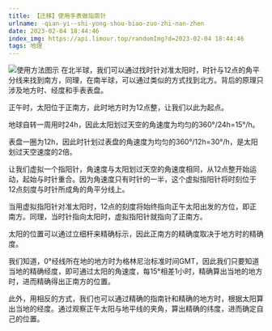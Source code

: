 ```yaml
---
title: 【迁移】使用手表做指南针
urlname: -qian-yi--shi-yong-shou-biao-zuo-zhi-nan-zhen
date: 2023-02-04 18:44:46
index_img: https://api.limour.top/randomImg?d=2023-02-04 18:44:46
tags: 地理
---
```

![使用方法图示](https://img.limour.top/2023/08/30/64ef1e03332d4.webp)
在北半球，我们可以通过找时针对准太阳时，时针与12点的角平分线来找到南方，同理，在南半球，可以通过类似的方式找到北方。背后的原理只涉及地方时、经度和手表表盘。

正午时，太阳位于正南方，此时地方时为12点整，让我们以此为起点。

地球自转一周用时24h，因此太阳划过天空的角速度为均匀的360°/24h=15°/h。

表盘一圈为12h，因此时针划过表盘的角速度为均匀的360°/12h=30°/h，是太阳划过天空速度的2倍。

让我们虚拟一个指阳针，角速度与太阳划过天空的角速度相同，从12点整开始运动，起始与时针重合。因为角速度只有时针的一半，这个虚拟指阳针将时刻位于12点刻度与时针所成角的角平分线上。

当用虚拟指阳针对准太阳时，12点的刻度将始终指向正午太阳出发的方位，即正南方。同理，当时针指向太阳时，虚拟指阳针就指向了正南方。

太阳的位置可以通过立细杆来精确标示，因此正南方的精确度取决于地方时的精确度。

我们知道，0°经线所在地的地方时为格林尼治标准时间GMT，因此我们只要知道当地的精确经度，即可通过太阳的角速度，每15°相差1小时，精确算出当地的地方时，进而精确得出正南方的位置。

此外，用相反的方式，我们也可以通过精确的指南针和精确的地方时，根据太阳算出当地的经度。通过观察正午太阳与地平线的夹角，算出精确的纬度，进而确定自己的位置。